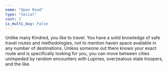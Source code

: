 ```yaml
---
name: "Open Road"
type: "Social"
cost: 2
is_multi_buy: False
---
```


Unlike many Kindred, you like to travel. You have a solid knowledge of safe travel routes and methodologies, not to mention haven space available in any number of destinations. Unless someone out there knows your exact route and is specifically looking for you, you can move between cities unimpeded by random encounters with Lupines, overzealous state troopers, and the like.